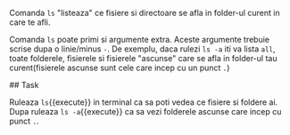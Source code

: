 Comanda `ls` "listeaza" ce fisiere si directoare se afla in folder-ul curent in care te afli.

Comanda `ls` poate primi si argumente extra. Aceste argumente trebuie scrise dupa o linie/minus `-`. De exemplu, daca rulezi `ls -a` iti va lista `all`, toate folderele, fisierele si fisierele "ascunse" care se afla in folder-ul tau curent(fisierele ascunse sunt cele care incep cu un punct `.`)

## Task

Ruleaza `ls`{{execute}} in terminal ca sa poti vedea ce fisiere si foldere ai. Dupa ruleaza `ls -a`{{execute}} ca sa vezi folderele ascunse care incep cu punct `.`.

